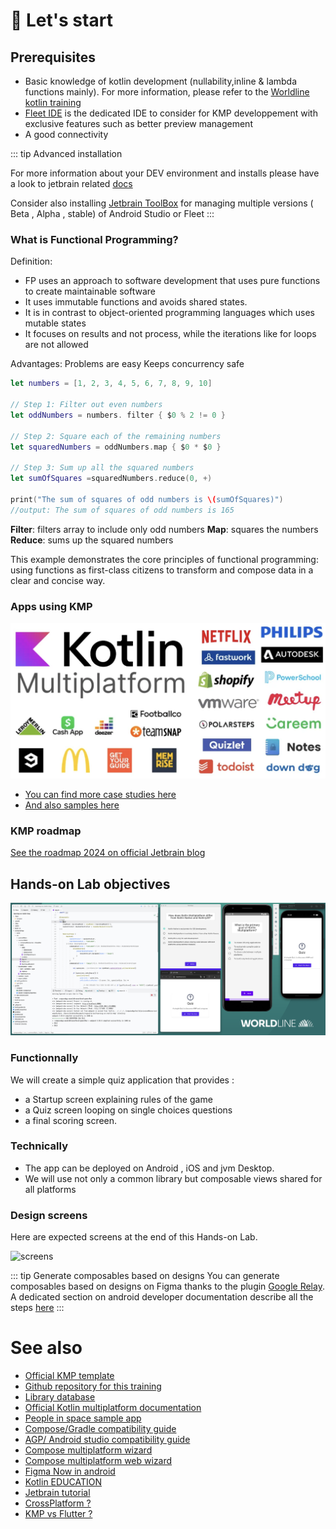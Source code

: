 # 🚀 Let's start

## Prerequisites

- Basic knowledge of kotlin development (nullability,inline & lambda functions mainly). For more information, please refer to the [Worldline kotlin training](https://worldline.github.io/learning-kotlin/)
- [Fleet IDE](https://www.jetbrains.com/fleet/) is the dedicated IDE to consider for KMP developpement with exclusive features such as better preview management
- A good connectivity

::: tip Advanced installation
 
For more information about your DEV environment and installs please have a look to jetbrain related [docs](https://kotlinlang.org/docs/multiplatform-mobile-setup.html#next-step)

Consider also installing [Jetbrain ToolBox](https://www.jetbrains.com/toolbox-app/) for managing multiple versions ( Beta , Alpha , stable) of Android Studio or Fleet
:::


### What is Functional Programming?


Definition:
- FP uses an approach to software development that uses pure functions to create maintainable software
- It uses immutable functions and avoids shared states.
- It is in contrast to object-oriented programming languages which uses mutable states
-  It focuses on results and not process, while the iterations like for loops are not allowed

Advantages:
Problems are easy Keeps concurrency safe

 ```swift
 let numbers = [1, 2, 3, 4, 5, 6, 7, 8, 9, 10]

 // Step 1: Filter out even numbers
 let oddNumbers = numbers. filter { $0 % 2 != 0 }

 // Step 2: Square each of the remaining numbers
let squaredNumbers = oddNumbers.map { $0 * $0 }

 // Step 3: Sum up all the squared numbers
let sumOfSquares =squaredNumbers.reduce(0, +)

print("The sum of squares of odd numbers is \(sumOfSquares)")
//output: The sum of squares of odd numbers is 165
```

**Filter**: filters array to include only odd numbers
**Map**: squares the numbers
**Reduce**: sums up the squared numbers

This example demonstrates the core principles of functional programming: using functions as first-class citizens 
to transform and compose data in a clear and concise way.

### Apps using KMP 

![capture](../assets/images/apps.png)

* [You can find more case studies here](https://www.jetbrains.com/help/kotlin-multiplatform-dev/case-studies.html)
* [And also samples here](https://www.jetbrains.com/help/kotlin-multiplatform-dev/multiplatform-samples.html)


### KMP roadmap 

[See the roadmap 2024 on official Jetbrain blog](https://blog.jetbrains.com/kotlin/2023/11/kotlin-multiplatform-development-roadmap-for-2024/)


## Hands-on Lab objectives

![capture](../assets/images/overview2.png)

### Functionnally

We will create a simple quiz application that provides :
- a Startup screen explaining rules of the game
- a Quiz screen looping on single choices questions
- a final scoring screen.

### Technically

- The app can be deployed on Android , iOS and jvm Desktop.
- We will use not only a common library but composable views shared for all platforms


### Design screens

Here are expected screens at the end of this Hands-on Lab.

![screens](../assets/images/screens.png)

::: tip Generate composables based on designs
You can generate composables based on designs on Figma thanks to the plugin [Google Relay](https://www.figma.com/community/plugin/1041056822461507786/Relay-for-Figma). A dedicated section on android developer documentation describe all the steps [here](https://developer.android.com/jetpack/compose/tooling/relay?hl=fr)
:::

# See also

- [Official KMP template](https://github.com/Kotlin/KMP-App-Template)
- [Github repository for this training](https://github.com/worldline/learning-kotlin-multiplatform)
- [Library database](https://klibs.io/)
- [Official Kotlin multiplatform documentation](https://kotlinlang.org/docs/home.html)
- [People in space sample app](https://github.com/joreilly/PeopleInSpace)
- [Compose/Gradle compatibility guide ](https://www.jetbrains.com/help/kotlin-multiplatform-dev/compose-compatibility-and-versioning.html)
- [AGP/ Android studio compatibility guide ](https://developer.android.com/studio/releases?hl=fr#android_gradle_plugin_and_android_studio_compatibility)
- [Compose multiplatform wizard](https://terrakok.github.io/Compose-Multiplatform-Wizard/)
- [Compose multiplatform web wizard](https://terrakok.github.io/kmp-web-wizard/)
- [Figma Now in android](https://www.figma.com/community/file/1164313362327941158/now-in-android-case-study)
- [Kotlin EDUCATION](https://kotlinlang.org/education/)
- [Jetbrain tutorial](https://www.youtube.com/watch?v=5_W5YKPShZ4)
- [CrossPlatform ?](https://ionic.io/resources/articles/ionic-react-vs-react-native)
- [KMP vs Flutter ?](https://developers.googleblog.com/en/making-development-across-platforms-easier-for-developers/)
